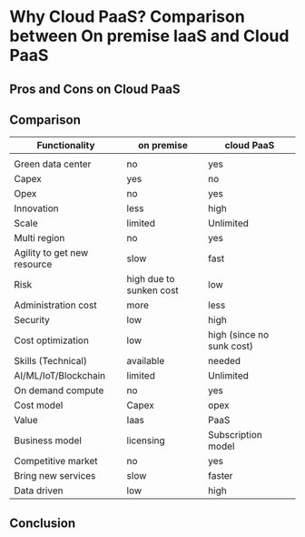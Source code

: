 # Why Cloud PaaS? Comparison between On premise IaaS and Cloud PaaS

## Pros and Cons on Cloud PaaS

## Comparison

| Functionality                         |  on premise               |  cloud PaaS                  |
|---------------------------------------|---------------------------|------------------------------|
|                                       |                           |                              |
|     Green   data center               |  no                       |  yes                         |
|     Capex                             |  yes                      |  no                          |
|     Opex                              |  no                       |  yes                         |
|     Innovation                        |  less                     |  high                        |
|     Scale                             |  limited                  |  Unlimited                   |
|     Multi   region                    |  no                       |  yes                         |
|     Agility   to get new resource     |  slow                     |  fast                        |
|     Risk                              |  high due to sunken cost  |  low                         |
|     Administration   cost             |  more                     |  less                        |
|     Security                          |  low                      |  high                        |
|     Cost   optimization               |  low                      |  high (since no sunk cost)   |
|     Skills (Technical)                |  available                |  needed                      |
|     AI/ML/IoT/Blockchain              |  limited                  |  Unlimited                   |
|     On   demand compute               |  no                       |  yes                         |
|     Cost   model                      |  Capex                    |  opex                        |
|     Value                             |  Iaas                     |  PaaS                        |
|     Business   model                  |  licensing                |  Subscription model          |
|     Competitive   market              |  no                       |  yes                         |
|     Bring   new services              |  slow                     |  faster                      |
|     Data   driven                     |  low                      |  high                        |

## Conclusion